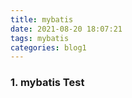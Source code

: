 ```yaml
---
title: mybatis
date: 2021-08-20 18:07:21
tags: mybatis
categories: blog1
---
```

### 1. mybatis Test